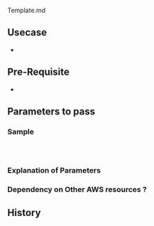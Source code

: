 Template.md
## Usecase 
- 

## Pre-Requisite
-   
## Parameters to pass 

### Sample 

```yaml




```
### Explanation of Parameters

### Dependency on Other AWS resources ?


## History
